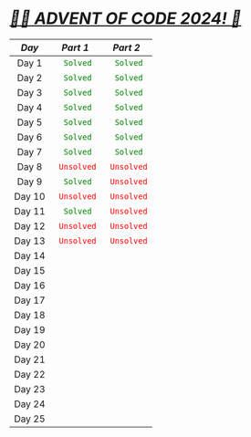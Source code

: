 # [***🧑‍🎄 ADVENT OF CODE 2024! 🎄***](https://adventofcode.com/2024/)

| ***Day*** | ***Part 1*** | ***Part 2*** |
|:---------:|:------------:|:------------:|
|   Day 1   |<code style = "color: Green">    Solved    </code>|<code style = "color: Green">    Solved    </code>|
|   Day 2   |<code style = "color: Green">    Solved    </code>|<code style = "color: Green">    Solved    </code>|
|   Day 3   |<code style = "color: Green">    Solved    </code>|<code style = "color: Green">    Solved    </code>|
|   Day 4   |<code style = "color: Green">    Solved    </code>|<code style = "color: Green">    Solved    </code>|
|   Day 5   |<code style = "color: Green">    Solved    </code>|<code style = "color: Green">    Solved    </code>|
|   Day 6   |<code style = "color: Green">    Solved    </code>|<code style = "color: Green">    Solved    </code>|
|   Day 7   |<code style = "color: Green">    Solved    </code>|<code style = "color: Green">    Solved    </code>|
|   Day 8   |<code style = "color: Red">   Unsolved   </code>|<code style = "color: Red">   Unsolved   </code>|
|   Day 9   |<code style = "color: Green">    Solved    </code>|<code style = "color: Red">   Unsolved   </code>|
|   Day 10  |<code style = "color: Red">   Unsolved   </code>|<code style = "color: Red">   Unsolved   </code>|
|   Day 11  |<code style = "color: Green">    Solved    </code>|<code style = "color: Red">   Unsolved   </code>|
|   Day 12  |<code style = "color: Red">   Unsolved   </code>|<code style = "color: Red">   Unsolved   </code>|
|   Day 13  |<code style = "color: Red">   Unsolved   </code>|<code style = "color: Red">   Unsolved   </code>|
|   Day 14  |              |              |
|   Day 15  |              |              |
|   Day 16  |              |              |
|   Day 17  |              |              |
|   Day 18  |              |              |
|   Day 19  |              |              |
|   Day 20  |              |              |
|   Day 21  |              |              |
|   Day 22  |              |              |
|   Day 23  |              |              |
|   Day 24  |              |              |
|   Day 25  |              |              |